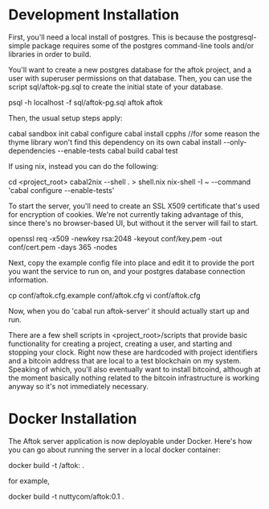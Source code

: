 Development Installation
========================

First, you'll need a local install of postgres. This is because the
postgresql-simple package requires some of the postgres command-line tools
and/or libraries in order to build.

You'll want to create a new postgres database for the aftok project, and a
user with superuser permissions on that database. Then, you can use the
script sql/aftok-pg.sql to create the initial state of your database.

psql -h localhost -f sql/aftok-pg.sql aftok aftok

Then, the usual setup steps apply:

cabal sandbox init
cabal configure
cabal install cpphs //for some reason the thyme library won't find this dependency on its own
cabal install --only-dependencies --enable-tests
cabal build
cabal test

If using nix, instead you can do the following:

cd <project_root>
cabal2nix --shell . > shell.nix
nix-shell -I ~ --command 'cabal configure --enable-tests'

To start the server, you'll need to create an SSL X509 certificate that's 
used for encryption of cookies. We're not currently taking advantage of this,
since there's no browser-based UI, but without it the server will fail to start.

openssl req -x509 -newkey rsa:2048 -keyout conf/key.pem -out conf/cert.pem -days 365 -nodes

Next, copy the example config file into place and edit it to provide the port you want
the service to run on, and your postgres database connection information.

cp conf/aftok.cfg.example conf/aftok.cfg
vi conf/aftok.cfg

Now, when you do 'cabal run aftok-server' it should actually start up and run.

There are a few shell scripts in <project_root>/scripts that provide basic
functionality for creating a project, creating a user, and starting and
stopping your clock. Right now these are hardcoded with project identifiers and
a bitcoin address that are local to a test blockchain on my system. Speaking of
which, you'll also eventually want to install bitcoind, although at the moment
basically nothing related to the bitcoin infrastructure is working anyway so
it's not immediately necessary.

Docker Installation
===================

The Aftok server application is now deployable under Docker. Here's how you can
go about running the server in a local docker container:

docker build -t <yourid>/aftok:<version> .

for example,

docker build -t nuttycom/aftok:0.1 .

